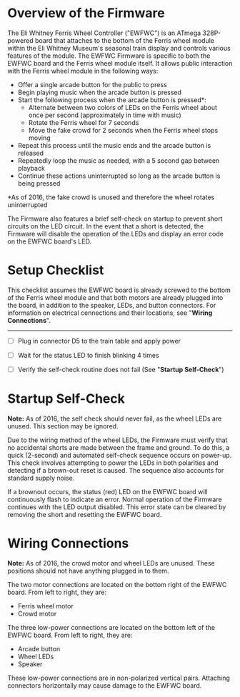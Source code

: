# Overview of the Firmware

The Eli Whitney Ferris Wheel Controller ("EWFWC") is an ATmega 328P-powered board that attaches to the bottom of the Ferris wheel module within the Eli Whitney Museum's seasonal train display and controls various features of the module. The EWFWC Firmware is specific to both the EWFWC board and the Ferris wheel module itself. It allows public interaction with the Ferris wheel module in the following ways:

+ Offer a single arcade button for the public to press
+ Begin playing music when the arcade button is pressed
+ Start the following process when the arcade button is pressed*:
	+ Alternate between two colors of LEDs on the Ferris wheel about once per second (approximately in time with music)
	+ Rotate the Ferris wheel for 7 seconds
	+ Move the fake crowd for 2 seconds when the Ferris wheel stops moving
+ Repeat this process until the music ends and the arcade button is released
+ Repeatedly loop the music as needed, with a 5 second gap between playback
+ Continue these actions uninterrupted so long as the arcade button is being pressed

*As of 2016, the fake crowd is unused and therefore the wheel rotates uninterrupted

The Firmware also features a brief self-check on startup to prevent short circuits on the LED circuit. In the event that a short is detected, the Firmware will disable the operation of the LEDs and display an error code on the EWFWC board's LED.


# Setup Checklist

This checklist assumes the EWFWC board is already screwed to the bottom of the Ferris wheel module and that both motors are already plugged into the board, in addition to the speaker, LEDs, and button connectors. For information on electrical cennections and their locations, see "**Wiring Connections**".

---

- [ ] Plug in connector D5 to the train table and apply power
- [ ] Wait for the status LED to finish blinking 4 times
- [ ] Verify the self-check routine does not fail (See "**Startup Self-Check**")


# Startup Self-Check

**Note:** As of 2016, the self check should never fail, as the wheel LEDs are unused. This section may be ignored.

Due to the wiring method of the wheel LEDs, the Firmware must verify that no accidental shorts are made between the frame and ground. To do this, a quick (2-second) and automated self-check sequence occurs on power-up. This check involves attempting to power the LEDs in both polarities and detecting if a brown-out reset is caused. The sequence also accounts for standard supply noise.

If a brownout occurs, the status (red) LED on the EWFWC board will continuously flash to indicate an error. Normal operation of the Firmware continues with the LED output disabled. This error state can be cleared by removing the short and resetting the EWFWC board.


# Wiring Connections

**Note:** As of 2016, the crowd motor and wheel LEDs are unused. These positions should not have anything plugged in to them.

The two motor connections are located on the bottom right of the EWFWC board. From left to right, they are:

+ Ferris wheel motor
+ Crowd motor

The three low-power connections are located on the bottom left of the EWFWC board. From left to right, they are:

+ Arcade button
+ Wheel LEDs
+ Speaker

These low-power connections are in non-polarized vertical pairs. Attaching connectors horizontally may cause damage to the EWFWC board.
